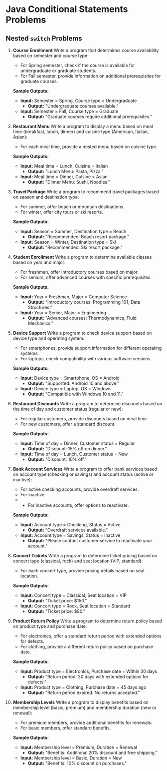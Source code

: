 # Java Conditional Statements Problems

## Nested `switch` Problems

1. **Course Enrollment**
   Write a program that determines course availability based on semester and course type:
    - For Spring semester, check if the course is available for undergraduate or graduate students.
    - For Fall semester, provide information on additional prerequisites for graduate courses.

   **Sample Outputs:**
    - **Input:** Semester = Spring, Course type = Undergraduate
        - **Output:** "Undergraduate courses available."
    - **Input:** Semester = Fall, Course type = Graduate
        - **Output:** "Graduate courses require additional prerequisites."

2. **Restaurant Menu**
   Write a program to display a menu based on meal time (breakfast, lunch, dinner) and cuisine type (American, Italian, Asian):
    - For each meal time, provide a nested menu based on cuisine type.

   **Sample Outputs:**
    - **Input:** Meal time = Lunch, Cuisine = Italian
        - **Output:** "Lunch Menu: Pasta, Pizza."
    - **Input:** Meal time = Dinner, Cuisine = Asian
        - **Output:** "Dinner Menu: Sushi, Noodles."

3. **Travel Package**
   Write a program to recommend travel packages based on season and destination type:
    - For summer, offer beach or mountain destinations.
    - For winter, offer city tours or ski resorts.

   **Sample Outputs:**
    - **Input:** Season = Summer, Destination type = Beach
        - **Output:** "Recommended: Beach resort package."
    - **Input:** Season = Winter, Destination type = Ski
        - **Output:** "Recommended: Ski resort package."

4. **Student Enrollment**
   Write a program to determine available classes based on year and major:
    - For freshmen, offer introductory courses based on major.
    - For seniors, offer advanced courses with specific prerequisites.

   **Sample Outputs:**
    - **Input:** Year = Freshman, Major = Computer Science
        - **Output:** "Introductory courses: Programming 101, Data Structures."
    - **Input:** Year = Senior, Major = Engineering
        - **Output:** "Advanced courses: Thermodynamics, Fluid Mechanics."

5. **Device Support**
   Write a program to check device support based on device type and operating system:
    - For smartphones, provide support information for different operating systems.
    - For laptops, check compatibility with various software versions.

   **Sample Outputs:**
    - **Input:** Device type = Smartphone, OS = Android
        - **Output:** "Supported: Android 10 and above."
    - **Input:** Device type = Laptop, OS = Windows
        - **Output:** "Compatible with Windows 10 and 11."

6. **Restaurant Discounts**
   Write a program to determine discounts based on the time of day and customer status (regular or new):
    - For regular customers, provide discounts based on meal time.
    - For new customers, offer a standard discount.

   **Sample Outputs:**
    - **Input:** Time of day = Dinner, Customer status = Regular
        - **Output:** "Discount: 15% off on dinner."
    - **Input:** Time of day = Lunch, Customer status = New
        - **Output:** "Discount: 10% off."

7. **Bank Account Services**
   Write a program to offer bank services based on account type (checking or savings) and account status (active or inactive):
    - For active checking accounts, provide overdraft services.
    - For inactive
    - - For inactive accounts, offer options to reactivate.

   **Sample Outputs:**
    - **Input:** Account type = Checking, Status = Active
        - **Output:** "Overdraft services available."
    - **Input:** Account type = Savings, Status = Inactive
        - **Output:** "Please contact customer service to reactivate your account."

8. **Concert Tickets**
   Write a program to determine ticket pricing based on concert type (classical, rock) and seat location (VIP, standard):
    - For each concert type, provide pricing details based on seat location.

   **Sample Outputs:**
    - **Input:** Concert type = Classical, Seat location = VIP
        - **Output:** "Ticket price: $150."
    - **Input:** Concert type = Rock, Seat location = Standard
        - **Output:** "Ticket price: $80."

9. **Product Return Policy**
   Write a program to determine return policy based on product type and purchase date:
    - For electronics, offer a standard return period with extended options for defects.
    - For clothing, provide a different return policy based on purchase date.

   **Sample Outputs:**
    - **Input:** Product type = Electronics, Purchase date = Within 30 days
        - **Output:** "Return period: 30 days with extended options for defects."
    - **Input:** Product type = Clothing, Purchase date = 45 days ago
        - **Output:** "Return period expired. No returns accepted."

10. **Membership Levels**
    Write a program to display benefits based on membership level (basic, premium) and membership duration (new or renewal):
    - For premium members, provide additional benefits for renewals.
    - For basic members, offer standard benefits.

    **Sample Outputs:**
    - **Input:** Membership level = Premium, Duration = Renewal
        - **Output:** "Benefits: Additional 20% discount and free shipping."
    - **Input:** Membership level = Basic, Duration = New
        - **Output:** "Benefits: 10% discount on purchases."
